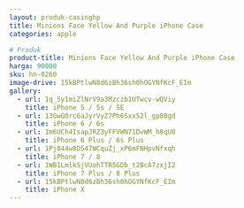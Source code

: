 ```yaml
---
layout: produk-casinghp
title: Minions Face Yellow And Purple iPhone Case
categories: apple

# Produk
product-title: Minions Face Yellow And Purple iPhone Case
harga: 90000
sku: hn-0260
image-drive: 15kBPtlwN8d6zBh36sh0hOGYNfKcF_EIm
gallery:
  - url: 1q_5y1miZlNrV9a3Mzczb1UTwcv-wQViy
    title: iPhone 5 / 5s / SE
  - url: 13GwGOrc6aJyrVyZ7Ph6Sxx52l_gp80gd
    title: iPhone 6 / 6s
  - url: 1m6UCh4IsapJRZ3yFFVWN71DvWM_h8qU0
    title: iPhone 6 Plus / 6s Plus
  - url: 1Pj844w8D547WCquZj_xP6mFNHpvNfxqh
    title: iPhone 7 / 8
  - url: 1WB1LmlkSjVUohTTR5GDb_t2BcA7zxjI2
    title: iPhone 7 Plus / 8 Plus
  - url: 15kBPtlwN8d6zBh36sh0hOGYNfKcF_EIm
    title: iPhone X
---
```

